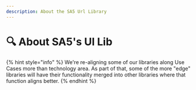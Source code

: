 ```yaml
---
description: About the SA5 Url Library
---
```


# 🔍 About SA5's UI Lib

{% hint style="info" %}
We're re-aligning some of our libraries along Use Cases more than technology area. As part of that, some of the more "edge" libraries will have their functionality merged into other libraries where that function aligns better.&#x20;
{% endhint %}





